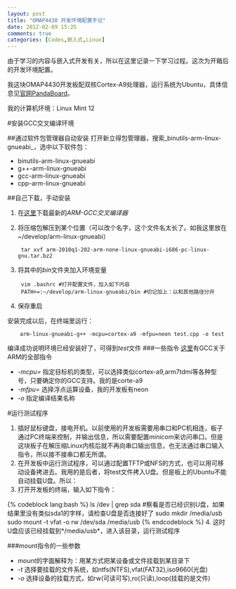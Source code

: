 ```yaml
---
layout: post
title: "OMAP4430 开发环境配置手记"
date: 2012-02-09 15:25
comments: true
categories: [Codes,嵌入式,Linux]
---
```


由于学习的内容与嵌入式开发有关，所以在这里记录一下学习过程。这次为开箱后的开发环境配置。

我这块OMAP4430开发板配双核Cortex-A9处理器，运行系统为Ubuntu，具体信息见[官网PandaBoard](http://pandaboard.org/)。

我的计算机环境：Linux Mint 12

#安装GCC交叉编译环境

##通过软件包管理器自动安装
打开新立得包管理器，搜索_binutils-arm-linux-gnueabi_，选中以下软件包：
+ binutils-arm-linux-gnueabi
+ g++-arm-linux-gnueabi
+ gcc-arm-linux-gnueabi
+ cpp-arm-linux-gnueabi

##自己下载，手动安装
1. 在[这里](http://blog.chinaunix.net/link.php?url=http://www.codesourcery.com%2Fsgpp%2Flite%2Farm%2Fportal%2Frelease1293)下载最新的*ARM-GCC交叉编译器*
2. 将压缩包解压到某个位置（可以改个名字，这个文件名太长了。如我这里放在~/develop/arm-linux-gnueabi）
        
        tar xvf arm-2010q1-202-arm-none-linux-gnueabi-i686-pc-linux-gnu.tar.bz2

3. 将其中的*bin*文件夹加入环境变量
        
        vim .bashrc #打开配置文件，加入如下内容
        PATH+=:~/develop/arm-linux-gnueabi/bin #切记加上：以和其他路径分开
4. 保存重启
        
安装完成以后，在终端里运行：
        
        arm-linux-gnueabi-g++ -mcpu=cortex-a9 -mfpu=neon test.cpp -o test
	 
编译成功说明环境已经安装好了，可得到*test*文件
###一些指令
[这里](http://gcc.gnu.org/onlinedocs/gcc/ARM-Options.html)有GCC关于ARM的全部指令

- *-mcpu=* 指定目标机的类型，可以选择类似cortex-a9,arm7tdmi等各种型号，只要确定你的GCC支持。我的是corte-a9
- *-mfpu=* 选择浮点运算设备，我的开发板有neon
- *-o* 指定编译结果名称

#运行测试程序
1. 插好鼠标键盘，接电开机。以前使用的开发板需要用串口和PC机相连，板子通过PC终端来控制，并输出信息，所以需要配置*minicom*来访问串口。但是这块板子在解压缩Linux内核后就不再向串口输出信息，也无法通过串口输入指令，所以接不接串口都无所谓。
2. 在开发板中运行测试程序，可以通过配置TFTP或NFS的方式，也可以用可移动设备拷进去。我用的是后者，将test文件拷入U盘。但是板上的Ubuntu不能自动挂载U盘。所以：
3. 打开开发板的终端，输入如下指令：

{% codeblock lang:bash %}
ls /dev | grep sda  #察看是否已经识别U盘，如果结果里没有类似sda1的字样，请检查U盘是否连接好了
sudo mkdir /media/usb
sudo mount -t vfat -o rw /dev/sda /media/usb
{% endcodeblock %}
4. 这时U盘应该已经挂载到*/media/usb*，进入该目录，运行测试程序

###mount指令的一些参数
- *mount*的字面解释为：用某方式把某设备或文件挂载到某目录下
- _-t_ 选择要挂载的文件系统，如ntfs(NTFS),vfat(FAT32),iso9660(光盘)
- *-o* 选择设备的挂载方式，如rw(可读可写),ro(只读),loop(挂载的是文件)
